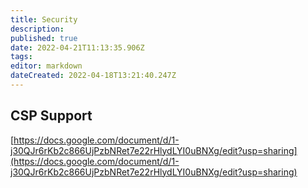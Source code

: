 ```yaml
---
title: Security
description: 
published: true
date: 2022-04-21T11:13:35.906Z
tags: 
editor: markdown
dateCreated: 2022-04-18T13:21:40.247Z
---
```


## **CSP Support**

[https://docs.google.com/document/d/1-j30QJr6rKb2c866UjPzbNRet7e22rHlydLYI0uBNXg/edit?usp=sharing](https://docs.google.com/document/d/1-j30QJr6rKb2c866UjPzbNRet7e22rHlydLYI0uBNXg/edit?usp=sharing)